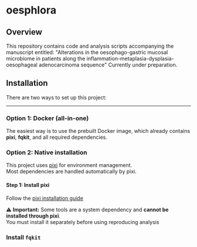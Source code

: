 # oesphlora
## Overview
This repository contains code and analysis scripts accompanying the manuscript entitled:
"Alterations in the oesophago-gastric mucosal microbiome in patients along the inflammation-metaplasia-dysplasia-oesophageal adenocarcinoma sequence"
Currently under preparation.


## Installation

There are two ways to set up this project:

---

### Option 1: Docker (all-in-one)

The easiest way is to use the prebuilt Docker image, which already contains **pixi**, **fqkit**, and all required dependencies.



### Option 2: Native installation

This project uses [pixi](https://pixi.sh) for environment management.  
Most dependencies are handled automatically by pixi.

#### Step 1: Install pixi
Follow the [pixi installation guide](https://pixi.sh/latest/#installation)

⚠️ **Important:** Some tools are a system dependency and **cannot be installed through pixi**.  
You must install it separately before using reproducing analysis


### Install `fqkit`
